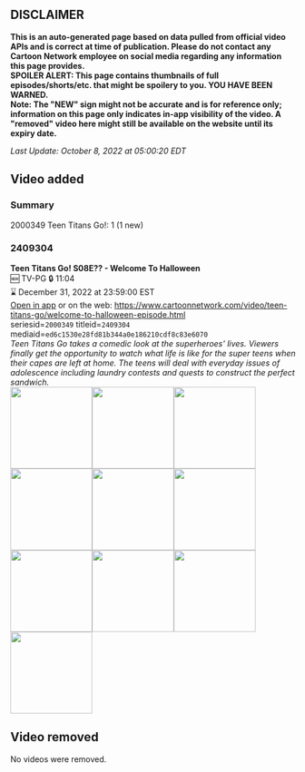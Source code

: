 ## DISCLAIMER
**This is an auto-generated page based on data pulled from official video APIs and is correct at time of publication. Please do not contact any Cartoon Network employee on social media regarding any information this page provides.**  
**SPOILER ALERT: This page contains thumbnails of full episodes/shorts/etc. that might be spoilery to you. YOU HAVE BEEN WARNED.**  
**Note: The "NEW" sign might not be accurate and is for reference only; information on this page only indicates in-app visibility of the video. A "removed" video here might still be available on the website until its expiry date.**  

_Last Update: October 8, 2022 at 05:00:20 EDT_
## Video added
### Summary
2000349 Teen Titans Go!: 1 (1 new)  
### 2409304
**Teen Titans Go! S08E?? - Welcome To Halloween**  
🆕 TV-PG 🔒 11:04  
⌛ December 31, 2022 at 23:59:00 EST  
[Open in app](https://cnvideo.sercomkc.org/redirector.html?type=cnapp&seriesid=2000349&titleid=2409304&mediaid=ed6c1530e28fd81b344a0e186210cdf8c83e6070) or on the web: https://www.cartoonnetwork.com/video/teen-titans-go/welcome-to-halloween-episode.html  
seriesid=`2000349` titleid=`2409304` mediaid=`ed6c1530e28fd81b344a0e186210cdf8c83e6070`  
_Teen Titans Go takes a comedic look at the superheroes' lives. Viewers finally get the opportunity to watch what life is like for the super teens when their capes are left at home. The teens will deal with everyday issues of adolescence including laundry contests and quests to construct the perfect sandwich._  
<a href="https://s3.amazonaws.com/cartoonorchestrator/2409304_001_1280x720.jpg"><img src="https://s3.amazonaws.com/cartoonorchestrator/2409304_001_640x360.jpg" height="144px" /></a><a href="https://s3.amazonaws.com/cartoonorchestrator/2409304_002_1280x720.jpg"><img src="https://s3.amazonaws.com/cartoonorchestrator/2409304_002_640x360.jpg" height="144px" /></a><a href="https://s3.amazonaws.com/cartoonorchestrator/2409304_003_1280x720.jpg"><img src="https://s3.amazonaws.com/cartoonorchestrator/2409304_003_640x360.jpg" height="144px" /></a><a href="https://s3.amazonaws.com/cartoonorchestrator/2409304_004_1280x720.jpg"><img src="https://s3.amazonaws.com/cartoonorchestrator/2409304_004_640x360.jpg" height="144px" /></a><a href="https://s3.amazonaws.com/cartoonorchestrator/2409304_005_1280x720.jpg"><img src="https://s3.amazonaws.com/cartoonorchestrator/2409304_005_640x360.jpg" height="144px" /></a><a href="https://s3.amazonaws.com/cartoonorchestrator/2409304_006_1280x720.jpg"><img src="https://s3.amazonaws.com/cartoonorchestrator/2409304_006_640x360.jpg" height="144px" /></a><a href="https://s3.amazonaws.com/cartoonorchestrator/2409304_007_1280x720.jpg"><img src="https://s3.amazonaws.com/cartoonorchestrator/2409304_007_640x360.jpg" height="144px" /></a><a href="https://s3.amazonaws.com/cartoonorchestrator/2409304_008_1280x720.jpg"><img src="https://s3.amazonaws.com/cartoonorchestrator/2409304_008_640x360.jpg" height="144px" /></a><a href="https://s3.amazonaws.com/cartoonorchestrator/2409304_009_1280x720.jpg"><img src="https://s3.amazonaws.com/cartoonorchestrator/2409304_009_640x360.jpg" height="144px" /></a><a href="https://s3.amazonaws.com/cartoonorchestrator/2409304_010_1280x720.jpg"><img src="https://s3.amazonaws.com/cartoonorchestrator/2409304_010_640x360.jpg" height="144px" /></a>
## Video removed
No videos were removed.  
